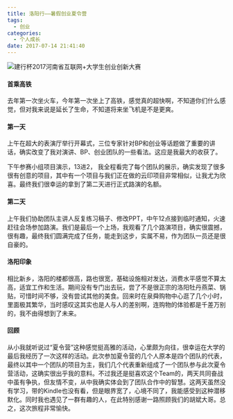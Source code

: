 ```yaml
---
title: 洛阳行——暑假创业夏令营
tags:
  - 创业
categories:
  - 个人成长
date: 2017-07-14 21:41:40
---
```


![建行杯2017河南省互联网+大学生创业创新大赛](http://upload-images.jianshu.io/upload_images/4216495-b7d994858b59a1cd.jpg?imageMogr2/auto-orient/strip%7CimageView2/2/w/1240)
#### 首乘高铁

去年第一次坐火车，今年第一次坐上了高铁，感觉真的超快啊，不知道你们什么感觉，但对我来说是延长了生命，不知道将来坐飞机是不是更爽。
<!--  more -->

#### 第一天

上午在超大的表演厅举行开幕式，三位专家针对BP和创业等话题做了重要的讲话，确实改变了我对演讲、BP、创业团队的一些看法。这应是我最大的收获了。

下午参赛小组项目演示，13进2， 我全程看完了每个团队的展示，确实发现了很多很有创意的项目，其中有一个项目与我们正在做的云印项目非常相似，让我尤为欣喜。最终我们很幸运的拿到了第二天进行正式路演的名额。

#### 第二天
上午我们协助团队主讲人反复练习稿子、修改PPT，中午12点接到临时通知，火速赶往会场参加路演。我们是最后一个上场，我观看了几个路演项目，确实很震撼，很有趣，最终我们圆满完成了任务，能走到这步，实属不易，作为团队一员还是很自豪的。

#### 洛阳印象
相比新乡，洛阳的楼都很高，路也很宽，基础设施相对发达，消费水平感觉不算太高，适宜工作和生活。期间没有专门出去玩，尝了不是很正宗的洛阳牡丹燕菜、锅贴，可惜时间不够，没有尝试其他的美食。回来时在泉舜购物中心逛了几个小时，里面极其繁华，当时感叹这其实也是人与人的差别啊，连购物的体验都是千差万别的，我不由得想到了未来。

#### 回顾
从小我就听说过“夏令营”这种感觉挺高雅的活动，心里颇为向往，很幸运在大学的最后我经历了一次这样的活动。此次参加夏令营的几个人原本是四个团队的代表，最终以其中一个团队的项目为主，我们几个代表重新组成了一个团队参与此次夏令营活动，这确实很出乎我的意料。不过我还是挺喜欢这个Team的，两天共同奋战中虽有争执，但友情不变，从中我确实体会到了团队合作中的智慧。这两天虽然没有学习，带的Kindle也没有看，但是眼界宽了，心境不同了，我能感受到这种潜移默化。同时我也遇见了一群有趣的人，在此特别感谢一路照顾我们的胡斌大哥。总之，这次旅程非常愉快。